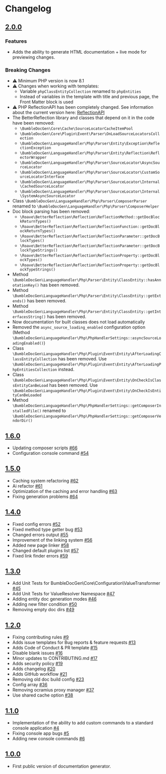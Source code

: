 # Changelog
## [2.0.0](https://github.com/bumble-tech/bumble-doc-gen/releases/tag/v1.6.0)
### Features
- Adds the ability to generate HTML documentation + live mode for previewing changes.

### Breaking Changes
- ⚠️ Minimum PHP version is now 8.1
- ⚠️ Changes when working with templates:
  - Variable `phpClassEntityCollection` renamed to `phpEntities`
  - Instead of variables in the template with title and previous page, the Front Matter block is used
- ⚠️ PHP ReflectionAPI has been completely changed. See information about the current version here: [ReflectionAPI](https://github.com/bumble-tech/bumble-doc-gen/tree/master/docs/tech/2.parser/reflectionApi)
- The BetterReflection library and classes that depend on it in the code have been removed:
  - `\BumbleDocGen\Core\Cache\SourceLocatorCacheItemPool`
  - `\BumbleDocGen\Core\Plugin\Event\Parser\OnLoadSourceLocatorsCollection`
  - `\BumbleDocGen\LanguageHandler\Php\Parser\Entity\Exception\ReflectionException`
  - `\BumbleDocGen\LanguageHandler\Php\Parser\Entity\Reflection\ReflectorWrapper`
  - `\BumbleDocGen\LanguageHandler\Php\Parser\SourceLocator\AsyncSourceLocator`
  - `\BumbleDocGen\LanguageHandler\Php\Parser\SourceLocator\CustomSourceLocatorInterface`
  - `\BumbleDocGen\LanguageHandler\Php\Parser\SourceLocator\Internal\CachedSourceLocator`
  - `\BumbleDocGen\LanguageHandler\Php\Parser\SourceLocator\Internal\SystemAsyncSourceLocator`
- Class `\BumbleDocGen\LanguageHandler\Php\Parser\ComposerParser` renamed to `\BumbleDocGen\LanguageHandler\Php\Parser\ComposerHelper`
- Doc block parsing has been removed:
  - `\Roave\BetterReflection\Reflection\ReflectionMethod::getDocBlockReturnTypes()`
  - `\Roave\BetterReflection\Reflection\ReflectionFunction::getDocBlockReturnTypes()`
  - `\Roave\BetterReflection\Reflection\ReflectionParameter::getDocBlockTypes()`
  - `\Roave\BetterReflection\Reflection\ReflectionParameter::getDocBlockTypeStrings()`
  - `\Roave\BetterReflection\Reflection\ReflectionProperty::getDocBlockTypes()`
  - `\Roave\BetterReflection\Reflection\ReflectionProperty::getDocBlockTypeStrings()`
- Method `\BumbleDocGen\LanguageHandler\Php\Parser\Entity\ClassEntity::hasAnnotationKey()` has been removed. 
- Method `\BumbleDocGen\LanguageHandler\Php\Parser\Entity\ClassEntity::getExtends()` has been removed. 
- Method `\BumbleDocGen\LanguageHandler\Php\Parser\Entity\ClassEntity::getInterfacesString()` has been removed. 
- Now documentation for built classes does not load automatically 
- Removed the `async_source_loading_enabled` configuration option (Method `\BumbleDocGen\LanguageHandler\Php\PhpHandlerSettings::asyncSourceLoadingEnabled()`)
- Class `\BumbleDocGen\LanguageHandler\Php\Plugin\Event\Entity\AfterLoadingClassEntityCollection` has been removed. Use `\BumbleDocGen\LanguageHandler\Php\Plugin\Event\Entity\AfterLoadingPhpEntitiesCollection` instead.
- Class `\BumbleDocGen\LanguageHandler\Php\Plugin\Event\Entity\OnCheckIsClassEntityCanBeLoad` has been removed. Use `\BumbleDocGen\LanguageHandler\Php\Plugin\Event\Entity\OnCheckIsEntityCanBeLoaded`
- Method `\BumbleDocGen\LanguageHandler\Php\PhpHandlerSettings::getComposerInstalledFile()` renamed to `\BumbleDocGen\LanguageHandler\Php\PhpHandlerSettings::getComposerVendorDir()`

## [1.6.0](https://github.com/bumble-tech/bumble-doc-gen/releases/tag/v1.6.0)
- Updating composer scripts [#66](https://github.com/bumble-tech/bumble-doc-gen/pull/66)
- Configuration console command [#54](https://github.com/bumble-tech/bumble-doc-gen/pull/54)

## [1.5.0](https://github.com/bumble-tech/bumble-doc-gen/releases/tag/v1.5.0)
- Caching system refactoring [#62](https://github.com/bumble-tech/bumble-doc-gen/pull/62)
- Ai refactor [#61](https://github.com/bumble-tech/bumble-doc-gen/pull/61)
- Optimization of the caching and error handling [#63](https://github.com/bumble-tech/bumble-doc-gen/pull/63)
- Fixing generation problems [#64](https://github.com/bumble-tech/bumble-doc-gen/pull/64)

## [1.4.0](https://github.com/bumble-tech/bumble-doc-gen/releases/tag/v1.4.0)
- Fixed config errors [#52](https://github.com/bumble-tech/bumble-doc-gen/pull/52)
- Fixed method type getter bug [#53](https://github.com/bumble-tech/bumble-doc-gen/pull/53)
- Changed errors output [#55](https://github.com/bumble-tech/bumble-doc-gen/pull/55)
- Improvement of the linking system [#56](https://github.com/bumble-tech/bumble-doc-gen/pull/56)
- Added new page linker [#58](https://github.com/bumble-tech/bumble-doc-gen/pull/58)
- Changed default plugins list [#57](https://github.com/bumble-tech/bumble-doc-gen/pull/57)
- Fixed link finder errors [#59](https://github.com/bumble-tech/bumble-doc-gen/pull/59)

## [1.3.0](https://github.com/bumble-tech/bumble-doc-gen/releases/tag/v1.3.0)
- Add Unit Tests for BumbleDocGen\Core\Configuration\ValueTransformer [#45](https://github.com/bumble-tech/bumble-doc-gen/pull/45)
- Add Unit Tests for ValueResolver Namespace [#47](https://github.com/bumble-tech/bumble-doc-gen/pull/47)
- Adding entity doc generation modes [#46](https://github.com/bumble-tech/bumble-doc-gen/pull/46)
- Adding new filter condition [#50](https://github.com/bumble-tech/bumble-doc-gen/pull/50)
- Removing empty doc dirs [#49](https://github.com/bumble-tech/bumble-doc-gen/pull/49)

## [1.2.0](https://github.com/bumble-tech/bumble-doc-gen/releases/tag/v1.2.0)
- Fixing contributing rules [#9](https://github.com/bumble-tech/bumble-doc-gen/pull/9)
- Adds issue templates for Bug reports & feature requests [#13](https://github.com/bumble-tech/bumble-doc-gen/pull/13)
- Adds Code of Conduct & PR template [#15](https://github.com/bumble-tech/bumble-doc-gen/pull/15)
- Disable blank issues [#16](https://github.com/bumble-tech/bumble-doc-gen/pull/16)
- Minor updates to CONTRIBUTING.md [#17](https://github.com/bumble-tech/bumble-doc-gen/pull/17)
- Adds security policy [#19](https://github.com/bumble-tech/bumble-doc-gen/pull/19)
- Adds changelog [#20](https://github.com/bumble-tech/bumble-doc-gen/pull/20)
- Adds GitHub workflow [#21](https://github.com/bumble-tech/bumble-doc-gen/pull/21)
- Removing old doc build config [#23](https://github.com/bumble-tech/bumble-doc-gen/pull/23)
- Config array [#36](https://github.com/bumble-tech/bumble-doc-gen/pull/36)
- Removing ocramius proxy manager [#37](https://github.com/bumble-tech/bumble-doc-gen/pull/37)
- Use shared cache option [#38](https://github.com/bumble-tech/bumble-doc-gen/pull/38)

## [1.1.0](https://github.com/bumble-tech/bumble-doc-gen/releases/tag/v1.1.0)
- Implementation of the ability to add custom commands to a standard console application [#4](https://github.com/bumble-tech/bumble-doc-gen/pull/4)
- Fixing console app bugs [#5](https://github.com/bumble-tech/bumble-doc-gen/pull/5)
- Adding new console commands [#6](https://github.com/bumble-tech/bumble-doc-gen/pull/6)

## [1.0.0](https://github.com/bumble-tech/bumble-doc-gen/releases/tag/v1.0.0)
- First public version of documentation generator.
